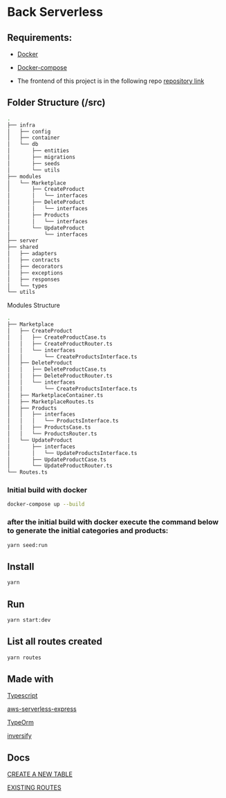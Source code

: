 
# Back Serverless

## Requirements:
  * [Docker](https://docs.docker.com/engine/installation/)

  * [Docker-compose](https://docs.docker.com/compose/install/)

  * The frontend of this project is in the following repo [repository link](https://github.com/henriquemsouza/front-angular)



## Folder Structure (/src) ##
```sh
.
├── infra
│   ├── config
│   ├── container
│   └── db
│       ├── entities
│       ├── migrations
│       ├── seeds
│       └── utils
├── modules
│   └── Marketplace
│       ├── CreateProduct
│       │   └── interfaces
│       ├── DeleteProduct
│       │   └── interfaces
│       ├── Products
│       │   └── interfaces
│       └── UpdateProduct
│           └── interfaces
├── server
├── shared
│   ├── adapters
│   ├── contracts
│   ├── decorators
│   ├── exceptions
│   ├── responses
│   └── types
└── utils
```


Modules Structure 

```sh
.
├── Marketplace
│   ├── CreateProduct
│   │   ├── CreateProductCase.ts
│   │   ├── CreateProductRouter.ts
│   │   └── interfaces
│   │       └── CreateProductsInterface.ts
│   ├── DeleteProduct
│   │   ├── DeleteProductCase.ts
│   │   ├── DeleteProductRouter.ts
│   │   └── interfaces
│   │       └── CreateProductsInterface.ts
│   ├── MarketplaceContainer.ts
│   ├── MarketplaceRoutes.ts
│   ├── Products
│   │   ├── interfaces
│   │   │   └── ProductsInterface.ts
│   │   ├── ProductsCase.ts
│   │   └── ProductsRouter.ts
│   └── UpdateProduct
│       ├── interfaces
│       │   └── UpdateProductsInterface.ts
│       ├── UpdateProductCase.ts
│       └── UpdateProductRouter.ts
└── Routes.ts

```
### Initial build with docker
```sh
docker-compose up --build
```



### after the initial build with docker execute the command below to generate the initial categories and products:
```sh
yarn seed:run
```


## Install
```sh
yarn
```

## Run
```sh
yarn start:dev
```

## List all routes created
```sh
yarn routes
```

## Made with


[Typescript](https://www.typescriptlang.org/)

[aws-serverless-express](https://www.npmjs.com/package/aws-serverless-express)

[TypeOrm](https://typeorm.io/#/)

[inversify](https://inversify.io/)


## Docs

[CREATE A NEW TABLE](docs/CREATE-NEW-TABLES.md)

[EXISTING ROUTES](docs/ROUTES.md)

